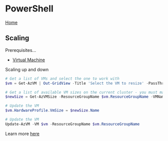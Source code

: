 # PowerShell

[Home](../readme.md)

## <a name="Scaling"></a>Scaling 

Prerequisites...

* [Virtual Machine](https://github.com/heathen1878/Azure/blob/master/VirtualMachine/readme.md)

Scaling up and down

```powershell
# Get a list of VMs and select the one to work with
$vm = Get-AzVM | Out-GridView -Title 'Select the VM to resize' -PassThru

# Get a list of available VM sizes on the current cluster - you must make sure the new size supports all the existing features e.g. premium disks...
$newSize = Get-AzVMSize -ResourceGroupName $vm.ResourceGroupName -VMName $vm.Name | Select-Object Name | Out-GridView -Title 'Select the new VM Sku' -Passthru

# Update the VM
$vm.HardwareProfile.VmSize = $newSize.Name

# Update the VM
Update-AzVM -VM $vm -ResourceGroupName $vm.ResourceGroupName

```

Learn more [here](https://docs.microsoft.com/en-us/azure/virtual-machines/windows/resize-vm)